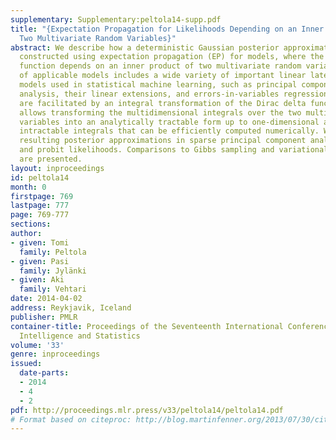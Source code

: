 ```yaml
---
supplementary: Supplementary:peltola14-supp.pdf
title: "{Expectation Propagation for Likelihoods Depending on an Inner Product of
  Two Multivariate Random Variables}"
abstract: We describe how a deterministic Gaussian posterior approximation can be
  constructed using expectation propagation (EP) for models, where the likelihood
  function depends on an inner product of two multivariate random variables. The family
  of applicable models includes a wide variety of important linear latent variable
  models used in statistical machine learning, such as principal component and factor
  analysis, their linear extensions, and errors-in-variables regression. The EP computations
  are facilitated by an integral transformation of the Dirac delta function, which
  allows transforming the multidimensional integrals over the two multivariate random
  variables into an analytically tractable form up to one-dimensional analytically
  intractable integrals that can be efficiently computed numerically. We study the
  resulting posterior approximations in sparse principal component analysis with Gaussian
  and probit likelihoods. Comparisons to Gibbs sampling and variational inference
  are presented.
layout: inproceedings
id: peltola14
month: 0
firstpage: 769
lastpage: 777
page: 769-777
sections: 
author:
- given: Tomi
  family: Peltola
- given: Pasi
  family: Jylänki
- given: Aki
  family: Vehtari
date: 2014-04-02
address: Reykjavik, Iceland
publisher: PMLR
container-title: Proceedings of the Seventeenth International Conference on Artificial
  Intelligence and Statistics
volume: '33'
genre: inproceedings
issued:
  date-parts:
  - 2014
  - 4
  - 2
pdf: http://proceedings.mlr.press/v33/peltola14/peltola14.pdf
# Format based on citeproc: http://blog.martinfenner.org/2013/07/30/citeproc-yaml-for-bibliographies/
---
```

